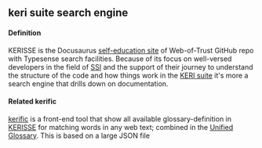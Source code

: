 ## keri suite search engine

<h4>Definition</h4><p>KERISSE is the Docusaurus <a href="https://weboftrust.github.io/WOT-terms/">self-education site</a> of Web-of-Trust GitHub repo with Typesense search facilities. Because of its focus on well-versed developers in the field of <a href="SSI">SSI</a> and the support of their journey to understand the structure of the code and how things work in the <a href="keri-suite">KERI suite</a> it&#39;s more a search engine that drills down on documentation.</p><h4>Related kerific</h4><p><a href="kerific">kerific</a> is a front-end tool that show all available glossary-definition in <a href="KERISSE">KERISSE</a> for matching words in any web text; combined in the <a href="https://weboftrust.github.io/WOT-terms/docs/glossary-unified?level=2">Unified Glossary</a>. This is based on a large JSON file</p>

